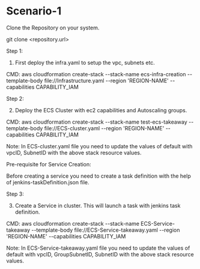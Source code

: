 # Scenario-1

Clone the Repository on your system.

git clone <repository.url>

Step 1: 

1) First deploy the infra.yaml to setup the vpc, subnets etc.

CMD: aws cloudformation create-stack --stack-name ecs-infra-creation --template-body file://Infrastructure.yaml --region 'REGION-NAME' --capabilities CAPABILITY_IAM

Step 2: 

2) Deploy the ECS Cluster with ec2 capabilities and Autoscaling groups.

CMD: aws cloudformation create-stack --stack-name test-ecs-takeaway --template-body file://ECS-cluster.yaml --region 'REGION-NAME' --capabilities CAPABILITY_IAM

Note: In ECS-cluster.yaml file you need to update the values of default with vpcID, SubnetID with the above stack resource values.


Pre-requisite for Service Creation:

Before creating a service you need to create a task definition with the help of jenkins-taskDefinition.json file.

Step 3: 

3) Create a Service in cluster. This will launch a task with jenkins task definition.

CMD: aws cloudformation create-stack --stack-name ECS-Service-takeaway --template-body file://ECS-Service-takeaway.yaml --region 'REGION-NAME' --capabilities CAPABILITY_IAM


Note: In ECS-Service-takeaway.yaml file you need to update the values of default with vpcID, GroupSubnetID, SubnetID with the above stack resource values.

